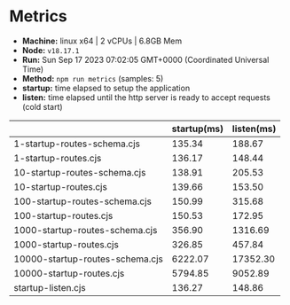 # Metrics
* __Machine:__ linux x64 | 2 vCPUs | 6.8GB Mem
* __Node:__ `v18.17.1`
* __Run:__ Sun Sep 17 2023 07:02:05 GMT+0000 (Coordinated Universal Time)
* __Method:__ `npm run metrics` (samples: 5)
* __startup:__ time elapsed to setup the application
* __listen:__ time elapsed until the http server is ready to accept requests (cold start)

| | startup(ms) | listen(ms) |
|-| -       | -      |
| 1-startup-routes-schema.cjs | 135.34 | 188.67 |
| 1-startup-routes.cjs | 136.17 | 148.44 |
| 10-startup-routes-schema.cjs | 138.91 | 205.53 |
| 10-startup-routes.cjs | 139.66 | 153.50 |
| 100-startup-routes-schema.cjs | 150.99 | 315.68 |
| 100-startup-routes.cjs | 150.53 | 172.95 |
| 1000-startup-routes-schema.cjs | 356.90 | 1316.69 |
| 1000-startup-routes.cjs | 326.85 | 457.84 |
| 10000-startup-routes-schema.cjs | 6222.07 | 17352.30 |
| 10000-startup-routes.cjs | 5794.85 | 9052.89 |
| startup-listen.cjs | 136.27 | 148.86 |
